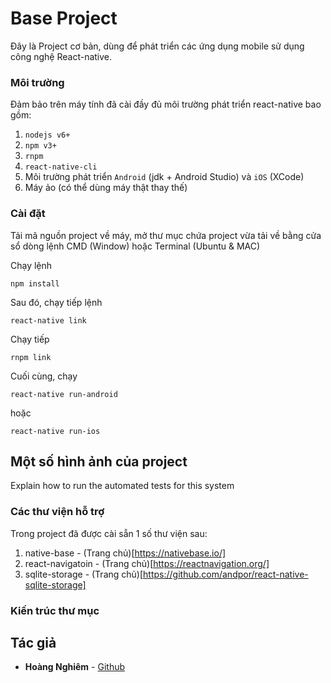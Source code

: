 # Base Project

Đây là Project cơ bản, dùng để phát triển các ứng dụng mobile sử dụng công nghệ React-native.

### Môi trường

Đảm bảo trên máy tính đã cài đầy đủ môi trường phát triển react-native bao gồm:
1. `nodejs v6+`
2. `npm v3+`
3. `rnpm`
4. `react-native-cli`
5. Môi trường phát triển `Android` (jdk + Android Studio) và `iOS` (XCode)
6. Máy ảo (có thể dùng máy thật thay thế)

### Cài đặt

Tải mã nguồn project về máy, mở thư mục chứa project vừa tải về bằng cửa sổ dòng lệnh CMD (Window) hoặc Terminal (Ubuntu & MAC)

Chạy lệnh

```
npm install
```

Sau đó, chạy tiếp lệnh

```
react-native link
```

Chạy tiếp

```
rnpm link
```

Cuối cùng, chạy 

```
react-native run-android
```

hoặc 

```
react-native run-ios
```

## Một số hình ảnh của project

Explain how to run the automated tests for this system

### Các thư viện hỗ trợ

Trong project đã được cài sẵn 1 số thư viện sau: 

1. native-base - (Trang chủ)[https://nativebase.io/]
2. react-navigatoin - (Trang chủ)[https://reactnavigation.org/]
3. sqlite-storage - (Trang chủ)[https://github.com/andpor/react-native-sqlite-storage]

### Kiến trúc thư mục

## Tác giả

* **Hoàng Nghiêm** - [Github](https://github.com/hoangnghiem205)
